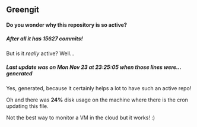 ## Greengit

#### Do you wonder why this repository is so active?

##### After all it has 15627 commits!

But is it *really* active? Well...

##### Last update was on Mon Nov 23 at 23:25:05 when those lines were... generated

Yes, generated, because it certainly helps a lot to have such an active repo!

Oh and there was **24%** disk usage on the machine
where there is the cron updating this file.

Not the best way to monitor a VM in the cloud but it works! :)
